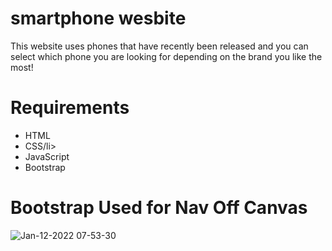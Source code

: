 # smartphone wesbite
This website uses phones that have recently been released and you can select which phone you are looking for depending on the brand you like the most!
# Requirements
<ul>
 <li>HTML</li> 
 <li>CSS/li>
 <li>JavaScript</li>
 <li>Bootstrap</li>
</ul>

# Bootstrap Used for Nav Off Canvas
![Jan-12-2022 07-53-30](https://user-images.githubusercontent.com/92564077/149503587-1e8f3a45-009f-49c2-be9a-fdd48e9a7a7e.gif)
